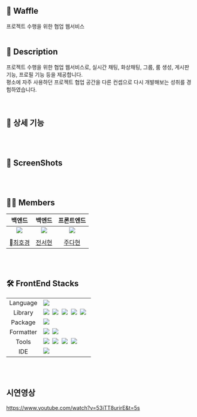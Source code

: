 ## 🧇 Waffle

프로젝트 수행을 위한 협업 웹서비스
<br>
<br>
## 📜 Description
프로젝트 수행을 위한 협업 웹서비스로, 실시간 채팅, 화상채팅, 그룹, 룸 생성, 게시판 기능, 프로필 기능 등을 제공합니다. <br/>
평소에 자주 사용하던 프로젝트 협업 공간을 다른 컨셉으로 다시 개발해보는 성취를 경험하였습니다. <br/>
<br>
<br>

## 📝 상세 기능

<br>
<br>


## 📸 ScreenShots


<br>
<br>


## 💁‍♀️ Members

|     백엔드    |     백엔드     |    프론트엔드    |  
| :-----------------------------------------: | :----------------------------------------------: | :---------------------------------------------: | 
| ![](https://github.com/HoGyeongC.png?size=100) | ![](https://github.com/Seohyun-0206.png?size=300) | ![](https://github.com/judahhh.png?size=300) | 
|  | |  | 
|     [최호경](https://github.com/HoGyeongC)     |     [전서현](https://github.com/Seohyun-0206)     |     [주다현](https://github.com/judahhh)     |  
<br>
<br>

## 🛠 FrontEnd Stacks

<table>
<tr>
 <td align="center">Language</td>
 <td>
  <img src="https://img.shields.io/badge/JavaScript-Yellow?style=for-the-badge&logo=JavaScript&logoColor=ffffff"/>
 </td>
</tr>
<tr>
 <td align="center">Library</td>
 <td>
  <img src="https://img.shields.io/badge/React-61DAFB?style=for-the-badge&logo=React&logoColor=ffffff"/>&nbsp;
<img src="https://img.shields.io/badge/Axios-6028e0?style=for-the-badge&logo=Axios&logoColor=ffffff"/>&nbsp;
<img src="https://img.shields.io/badge/Styled-Components-pink?style=for-the-badge&logo=Styled-Components&logoColor=ffffff"/>&nbsp;
<img src="https://img.shields.io/badge/Stomp-red?style=for-the-badge&logo=Stomp&logoColor=ffffff"/>&nbsp;
<img src="https://img.shields.io/badge/OpenVidu-black?style=for-the-badge&logo=Open-Vidu&logoColor=ffffff"/>&nbsp;

  </td>
</tr>
<tr>
 <td align="center">Package</td>
 <td>
    <img src="https://img.shields.io/badge/NPM-CB3837?style=for-the-badge&logo=Npm&logoColor=white"/>&nbsp 
  </td>
</tr>
<tr>
 <td align="center">Formatter</td>
 <td>
  <img src="https://img.shields.io/badge/Prettier-373338?style=for-the-badge&logo=Prettier&logoColor=ffffff"/>&nbsp 
  <img src="https://img.shields.io/badge/ESLint-4B32C3?style=for-the-badge&logo=ESLint&logoColor=ffffff"/>&nbsp 
 </td>
</tr>
<tr>
 <td align="center">Tools</td>
 <td>
    <img src="https://img.shields.io/badge/GitHub-181717?style=for-the-badge&logo=GitHub&logoColor=white"/>&nbsp 
    <img src="https://img.shields.io/badge/Notion-5a5d69?style=for-the-badge&logo=Notion&logoColor=white"/>&nbsp
    <img src="https://img.shields.io/badge/Slack-4A154B?style=for-the-badge&logo=Slack&logoColor=white"/>&nbsp 
    <img src="https://img.shields.io/badge/Figma-d90f42?style=for-the-badge&logo=Figma&logoColor=white"/>&nbsp  
 </td>
</tr>
<tr>
 <td align="center">IDE</td>
 <td>
    <img src="https://img.shields.io/badge/VSCode-007ACC?style=for-the-badge&logo=Visual%20Studio%20Code&logoColor=white"/>&nbsp
</tr>
</table>

<br>
<br>

## 시연영상


https://www.youtube.com/watch?v=53iTT8urirE&t=5s
